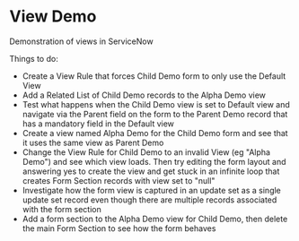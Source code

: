# View Demo

Demonstration of views in ServiceNow

Things to do:
- Create a View Rule that forces Child Demo form to only use the Default View
- Add a Related List of Child Demo records to the Alpha Demo view
- Test what happens when the Child Demo view is set to Default view and navigate via the Parent field on the form to the Parent Demo record that has a mandatory field in the Default view
- Create a view named Alpha Demo for the Child Demo form and see that it uses the same view as Parent Demo
- Change the View Rule for Child Demo to an invalid View (eg "Alpha Demo") and see which view loads. Then try editing the form layout and answering yes to create the view and get stuck in an infinite loop that creates Form Section records with view set to "null"
- Investigate how the form view is captured in an update set as a single update set record even though there are multiple records associated with the form section
- Add a form section to the Alpha Demo view for Child Demo, then delete the main Form Section to see how the form behaves

